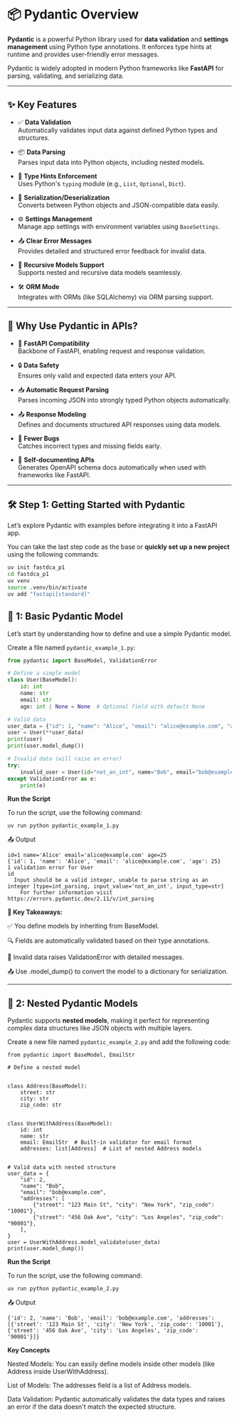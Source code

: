 # 📦 Pydantic Overview

**Pydantic** is a powerful Python library used for **data validation** and **settings management** using Python type annotations. It enforces type hints at runtime and provides user-friendly error messages.

Pydantic is widely adopted in modern Python frameworks like **FastAPI** for parsing, validating, and serializing data.

---

## ✨ Key Features

- ✅ **Data Validation**  
  Automatically validates input data against defined Python types and structures.

- 📦 **Data Parsing**  
  Parses input data into Python objects, including nested models.

- 🧾 **Type Hints Enforcement**  
  Uses Python's `typing` module (e.g., `List`, `Optional`, `Dict`).

- 🔄 **Serialization/Deserialization**  
  Converts between Python objects and JSON-compatible data easily.

- ⚙️ **Settings Management**  
  Manage app settings with environment variables using `BaseSettings`.

- 📤 **Clear Error Messages**  
  Provides detailed and structured error feedback for invalid data.

- 🔁 **Recursive Models Support**  
  Supports nested and recursive data models seamlessly.

- 🛠️ **ORM Mode**  
  Integrates with ORMs (like SQLAlchemy) via ORM parsing support.

---

## 🚀 Why Use Pydantic in APIs?

- 🧬 **FastAPI Compatibility**  
  Backbone of FastAPI, enabling request and response validation.

- 🔒 **Data Safety**  
  Ensures only valid and expected data enters your API.

- 📥 **Automatic Request Parsing**  
  Parses incoming JSON into strongly typed Python objects automatically.

- 📤 **Response Modeling**  
  Defines and documents structured API responses using data models.

- 🧪 **Fewer Bugs**  
  Catches incorrect types and missing fields early.

- 📘 **Self-documenting APIs**  
  Generates OpenAPI schema docs automatically when used with frameworks like FastAPI.

---

## 🛠️ Step 1: Getting Started with Pydantic

Let’s explore Pydantic with examples before integrating it into a FastAPI app.

You can take the last step code as the base or **quickly set up a new project** using the following commands:

```bash
uv init fastdca_p1
cd fastdca_p1
uv venv
source .venv/bin/activate
uv add "fastapi[standard]"
```

## 📗 1: Basic Pydantic Model

Let’s start by understanding how to define and use a simple Pydantic model.

Create a file named `pydantic_example_1.py`:

```python
from pydantic import BaseModel, ValidationError

# Define a simple model
class User(BaseModel):
    id: int
    name: str
    email: str
    age: int | None = None  # Optional field with default None

# Valid data
user_data = {"id": 1, "name": "Alice", "email": "alice@example.com", "age": 25}
user = User(**user_data)
print(user)  
print(user.model_dump())  

# Invalid data (will raise an error)
try:
    invalid_user = User(id="not_an_int", name="Bob", email="bob@example.com")
except ValidationError as e:
    print(e)
```

**Run the Script**

To run the script, use the following command:

```
uv run python pydantic_example_1.py
```

📤 Output

```
id=1 name='Alice' email='alice@example.com' age=25
{'id': 1, 'name': 'Alice', 'email': 'alice@example.com', 'age': 25}
1 validation error for User
id
  Input should be a valid integer, unable to parse string as an integer [type=int_parsing, input_value='not_an_int', input_type=str]
    For further information visit https://errors.pydantic.dev/2.11/v/int_parsing
```

**🧠 Key Takeaways:**

✅ You define models by inheriting from BaseModel.

🔍 Fields are automatically validated based on their type annotations.

🚫 Invalid data raises ValidationError with detailed messages.

📤 Use .model_dump() to convert the model to a dictionary for serialization.

---

## 📘 2: Nested Pydantic Models

Pydantic supports **nested models**, making it perfect for representing complex data structures like JSON objects with multiple layers.

Create a new file named `pydantic_example_2.py` and add the following code:

```
from pydantic import BaseModel, EmailStr

# Define a nested model


class Address(BaseModel):
    street: str
    city: str
    zip_code: str


class UserWithAddress(BaseModel):
    id: int
    name: str
    email: EmailStr  # Built-in validator for email format
    addresses: list[Address]  # List of nested Address models


# Valid data with nested structure
user_data = {
    "id": 2,
    "name": "Bob",
    "email": "bob@example.com",
    "addresses": [
        {"street": "123 Main St", "city": "New York", "zip_code": "10001"},
        {"street": "456 Oak Ave", "city": "Los Angeles", "zip_code": "90001"},
    ],
}
user = UserWithAddress.model_validate(user_data)
print(user.model_dump())
```

**Run the Script**

To run the script, use the following command:

```
uv run python pydantic_example_2.py
```

📤 Output

```
{'id': 2, 'name': 'Bob', 'email': 'bob@example.com', 'addresses': [{'street': '123 Main St', 'city': 'New York', 'zip_code': '10001'}, {'street': '456 Oak Ave', 'city': 'Los Angeles', 'zip_code': '90001'}]}
```

**Key Concepts**

Nested Models: You can easily define models inside other models (like Address inside UserWithAddress).

List of Models: The addresses field is a list of Address models.

Data Validation: Pydantic automatically validates the data types and raises an error if the data doesn't match the expected structure.



